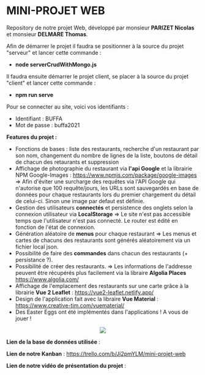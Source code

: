 # MINI-PROJET WEB

Repository de notre projet Web, développé par monsieur **PARIZET Nicolas** et monsieur **DELMARE Thomas**.  

Afin de démarrer le projet il faudra se positionner à la source du projet "serveur" et lancer cette commande :
  - **node serverCrudWithMongo.js**  

Il faudra ensuite démarrer le projet client, se placer à la source du projet "client" et lancer cette commande :
  - **npm run serve**  

Pour se connecter au site, voici vos identifiants :
  - Identifiant : BUFFA  
  - Mot de passe : buffa2021

**Features du projet :**
  -  Fonctions de bases : liste des restaurants, recherche d'un restaurant par son nom, changement du nombre de lignes de la liste, boutons de détail de chacun des retaurants et suppression
  -  Affichage de photographie du restaurant via **l'api Google** et la librairie NPM Google-Images : https://www.npmjs.com/package/google-images
      => Afin d'éviter une surcharge des requêtes via l'API Google qui n'autorise que 100 requête/jours, les URLs sont sauvegardés en base de données pour chaque restaurants lors du premier chargement du détail de celui-ci. Sinon une image par defaut est définie.
  -  Gestion des utilisateurs **connectés** et persistence des onglets selon la connexion utilisateur via **LocalStorage**
      => Le site n'est pas accessible temps que l'utilisateur n'est pas connecté. Le router est édité en fonction de l'état de connexion.
  -  Génération aléatoire de **menus** pour chaque restaurant
      => Les menus et cartes de chacuns des restaurants sont générés aléatoirement via un fichier local json.
  -  Possibilité de faire des **commandes** dans chacun des restaurants (+ persistance ?).
  -  Possibilité de créer des restaurants.
      => Les informations de l'addresse peuvent être récupérés plus facilement via la libraire **Algolia Places** https://www.algolia.com/
  -  Affichage de l'emplacement des restaurants sur une carte grâce à la librairie **Vue 2 Leaflet** : https://vue2-leaflet.netlify.app/
  -  Design de l'application fait avec la libraire **Vue Material** : https://www.creative-tim.com/vuematerial/ 
  -  Des Easter Eggs ont été implémentés dans l'applications ! A vous de jouer !
 
<div align="center">
  <img src="https://media.giphy.com/media/Y9x7tApdD8Iep9MMWB/giphy.gif"/>
</div>

**Lien de la base de données utilisée** :  

**Lien de notre Kanban** : https://trello.com/b/Ji2pmYLM/mini-projet-web  

**Lien de notre vidéo de présentation du projet** :
